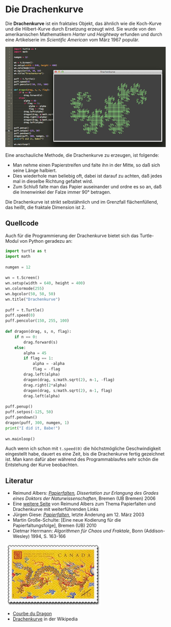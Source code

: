 # Die Drachenkurve

Die **Drachenkurve** ist ein fraktales Objekt, das ähnlich wie die Koch-Kurve und die Hilbert-Kurve durch Ersetzung erzeugt wird. Sie wurde von den amerikanischen Mathematikern *Harter* und *Heightway* erfunden und durch eine Artikelserie im *Scientific American* vom März 1967 populär.

[![Drachenkurve Screenhsot](images/dragon.jpg)](https://www.flickr.com/photos/schockwellenreiter/38193192591/)

Eine anschauliche Methode, die Drachenkurve zu erzeugen, ist folgende:

- Man nehme einen Papierstreifen und falte ihn in der Mitte, so daß sich seine Länge halbiert.
- Dies wiederhole man beliebig oft, dabei ist darauf zu achten, daß jedes mal in dieselbe Richtung gefaltet wird.
- Zum Schluß falte man das Papier auseinander und ordne es so an, daß die Innenwinkel der Falze immer 90° betragen.

Die Drachenkurve ist strikt selbstähnlich und im Grenzfall flächenfüllend, das heißt, die fraktale Dimension ist 2.

## Quellcode

Auch für die Programmierung der Drachenkurve bietet sich das Turtle-Modul von Python geradezu an:

~~~python
import turtle as t
import math

numgen = 12

wn = t.Screen()
wn.setup(width = 640, height = 400)
wn.colormode(255)
wn.bgcolor(50, 50, 50)
wn.title("Drachenkurve")

puff = t.Turtle()
puff.speed(0)
puff.pencolor(150, 255, 100)

def dragon(drag, s, n, flag):
    if n == 0:
        drag.forward(s)
    else:
        alpha = 45
        if flag == 1:
            alpha = -alpha
            flag = -flag
        drag.left(alpha)
        dragon(drag, s/math.sqrt(2), n-1, -flag)
        drag.right(2*alpha)
        dragon(drag, s/math.sqrt(2), n-1, flag)
        drag.left(alpha)

puff.penup()
puff.setpos(-125, 50)
puff.pendown()
dragon(puff, 300, numgen, 1)
print("I did it, Babe!")

wn.mainloop()
~~~

Auch wenn ich schon mit `t.speed(0)` die höchstmögliche Geschwindigkeit eingestellt habe, dauert es eine Zeit, bis die Drachenkurve fertig gezeichnet ist. Man kann dafür aber während des Programmablaufes sehr schön die Entstehung der Kurve beobachten.

## Literatur

- Reimund Albers: *[Papierfalten](http://elib.suub.uni-bremen.de/diss/docs/00010574.pdf), Dissertation zur Erlangung des Grades eines Doktors der Naturwissenschaften*, Bremen (UB Bremen) 2006
- Eine [weitere Seite](http://www.math.uni-bremen.de/didaktik/ma/ralbers/Publikationen/Dissertation/index.html) von Reimund Albers zum Thema Papierfalten und Drachenkurve mit weiterführenden Links
- Jürgen Giese: *[Papierfalten](http://www.jgiesen.de/Divers/PapierFalten/PapierFalten.html)*, letzte Änderung am 12. März 2003
- Martin Große-Schulte: [Eine neue Kodierung für die Papierfaltungsfolge], Bremen (UB) 2010
- Dietmar Herrmann: *Algorithmen für Chaos und Fraktale*, Bonn (Addison-Wesley) 1994, S. 163-166

[![Briefmarke mit Drachen](images/dragontimbre.jpg)](http://www.mathcurve.com/fractals/dragon/dragon.shtml)

- [Courbe du Dragon](http://www.mathcurve.com/fractals/dragon/dragon.shtml)
- [Drachenkurve](https://de.wikipedia.org/wiki/Drachenkurve) in der Wikipedia
